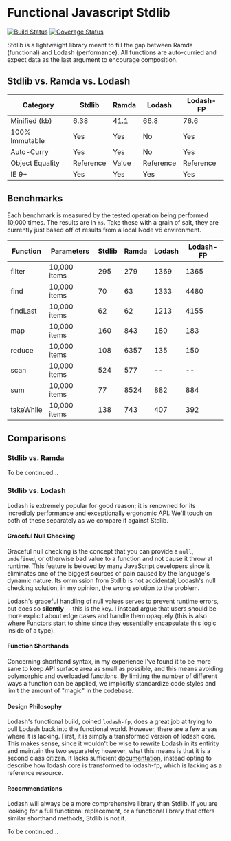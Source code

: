 Functional Javascript Stdlib
============================
[![Build Status](https://travis-ci.org/davezuko/fp-stdlib.svg?branch=master)](https://travis-ci.org/davezuko/fp-stdlib)
[![Coverage Status](https://coveralls.io/repos/github/davezuko/fp-stdlib/badge.svg?branch=master)](https://coveralls.io/github/davezuko/fp-stdlib?branch=master)

Stdlib is a lightweight library meant to fill the gap between Ramda (functional) and Lodash (performance). All functions are auto-curried and expect data as the last argument to encourage composition.

## Stdlib vs. Ramda vs. Lodash

Category        | Stdlib    | Ramda | Lodash    | Lodash-FP
--------------- | --------- | ----- | --------- | ---------
Minified (kb)   | 6.38      | 41.1  | 66.8      | 76.6
100% Immutable  | Yes       | Yes   | No        | Yes
Auto-Curry      | Yes       | Yes   | No        | Yes
Object Equality | Reference | Value | Reference | Reference
IE 9+           | Yes       | Yes   | Yes       | Yes

## Benchmarks

Each benchmark is measured by the tested operation being performed 10,000 times. The results are in `ms`. Take these with a grain of salt, they are currently just based off of results from a local Node v6 environment.

Function       | Parameters   | Stdlib | Ramda | Lodash    | Lodash-FP
-------------- | ------------ | ------ | ----- | --------- | ---------
filter         | 10,000 items | 295    | 279   | 1369      | 1365
find           | 10,000 items | 70     | 63    | 1333      | 4480
findLast       | 10,000 items | 62     | 62    | 1213      | 4155
map            | 10,000 items | 160    | 843   | 180       | 183
reduce         | 10,000 items | 108    | 6357  | 135       | 150
scan           | 10,000 items | 524    | 577   | --        | --
sum            | 10,000 items | 77     | 8524  | 882       | 884
takeWhile      | 10,000 items | 138    | 743   | 407       | 392

## Comparisons

### Stdlib vs. Ramda

To be continued...

### Stdlib vs. Lodash
Lodash is extremely popular for good reason; it is renowned for its incredibly performance and exceptionally ergonomic API. We'll touch on both of these separately as we compare it against Stdlib.

#### Graceful Null Checking
Graceful null checking is the concept that you can provide a `null`, `undefined`, or otherwise bad value to a function and not cause it throw at runtime. This feature is beloved by many JavaScript developers since it eliminates one of the biggest sources of pain caused by the language's dynamic nature. Its ommission from Stdlib is not accidental; Lodash's null checking solution, in my opinion, the wrong solution to the problem.

Lodash's graceful handling of null values serves to prevent runtime errors, but does so **silently** -- this is the key. I instead argue that users should be more explicit about edge cases and handle them opaquely (this is also where [Functors](http://adit.io/posts/2013-04-17-functors,_applicatives,_and_monads_in_pictures.html) start to shine since they essentially encapsulate this logic inside of a type).

#### Function Shorthands
Concerning shorthand syntax, in my experience I've found it to be more sane to keep API surface area as small as possible, and this means avoiding polymorphic and overloaded functions. By limiting the number of different ways a function can be applied, we implicitly standardize code styles and limit the amount of "magic" in the codebase.

#### Design Philosophy
Lodash's functional build, coined `lodash-fp`, does a great job at trying to pull Lodash back into the functional world. However, there are a few areas where it is lacking. First, it is simply a transformed version of lodash core. This makes sense, since it wouldn't be wise to rewrite Lodash in its entirity and maintain the two separately; however, what this means is that it is a second class citizen. It lacks sufficient [documentation](https://github.com/lodash/lodash/wiki/FP-Guide), instead opting to describe how lodash core is transformed to lodash-fp, which is lacking as a reference resource.

#### Recommendations
Lodash will always be a more comprehensive library than Stdlib. If you are looking for a full functional replacement, or a functional library that offers similar shorthand methods, Stdlib is not it.

To be continued...



